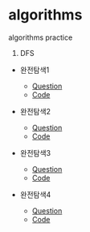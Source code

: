 # algorithms
algorithms practice



1. DFS

* 완전탐색1
    - <a href="https://github.com/daldalhada/algorithms/blob/main/DFS/BruteForce/1/%EB%AC%B8%EC%A0%9C.PNG ">Question</a>
    - <a href="https://github.com/daldalhada/algorithms/blob/main/DFS/BruteForce/1/main.cpp">Code</a>

* 완전탐색2
    - <a href="https://github.com/daldalhada/algorithms/blob/main/DFS/BruteForce/2/%EB%AC%B8%EC%A0%9C.PNG ">Question</a>
    - <a href="https://github.com/daldalhada/algorithms/blob/main/DFS/BruteForce/2/main.cpp">Code</a>

* 완전탐색3 
    - <a href="https://github.com/daldalhada/algorithms/blob/main/DFS/BruteForce/3/%EB%AC%B8%EC%A0%9C.PNG ">Question</a>
    - <a href="https://github.com/daldalhada/algorithms/blob/main/DFS/BruteForce/3/main.cpp">Code</a>

* 완전탐색4 
    - <a href="https://programmers.co.kr/learn/courses/30/lessons/43165" target="_blank">Question</a>
    - <a href="https://github.com/daldalhada/algorithms/blob/main/DFS/BruteForce/4/main.cpp">Code</a>